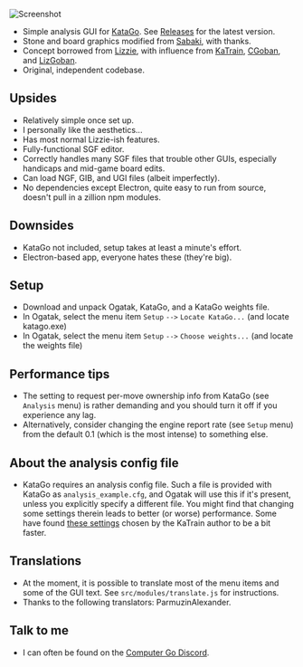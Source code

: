 ![Screenshot](https://user-images.githubusercontent.com/16438795/156058144-1bad6a82-3850-44fb-821f-34e56a1a1f21.png)

* Simple analysis GUI for [KataGo](https://github.com/lightvector/KataGo). See [Releases](https://github.com/rooklift/ogatak/releases) for the latest version.
* Stone and board graphics modified from [Sabaki](https://github.com/SabakiHQ/Sabaki), with thanks.
* Concept borrowed from [Lizzie](https://github.com/featurecat/lizzie), with influence from [KaTrain](https://github.com/sanderland/katrain), [CGoban](https://www.gokgs.com/download.jsp), and [LizGoban](https://github.com/kaorahi/lizgoban).
* Original, independent codebase.

## Upsides

* Relatively simple once set up.
* I personally like the aesthetics...
* Has most normal Lizzie-ish features.
* Fully-functional SGF editor.
* Correctly handles many SGF files that trouble other GUIs, especially handicaps and mid-game board edits.
* Can load NGF, GIB, and UGI files (albeit imperfectly).
* No dependencies except Electron, quite easy to run from source, doesn't pull in a zillion npm modules.

## Downsides

* KataGo not included, setup takes at least a minute's effort.
* Electron-based app, everyone hates these (they're big).

## Setup

* Download and unpack Ogatak, KataGo, and a KataGo weights file.
* In Ogatak, select the menu item `Setup` `-->` `Locate KataGo...` (and locate katago.exe)
* In Ogatak, select the menu item `Setup` `-->` `Choose weights...` (and locate the weights file) 

## Performance tips

* The setting to request per-move ownership info from KataGo (see `Analysis` menu) is rather demanding and you should turn it off if you experience any lag.
* Alternatively, consider changing the engine report rate (see `Setup` menu) from the default 0.1 (which is the most intense) to something else.

## About the analysis config file

* KataGo requires an analysis config file. Such a file is provided with KataGo as `analysis_example.cfg`, and Ogatak will use this if it's present, unless you explicitly specify a different file. You might find that changing some settings therein leads to better (or worse) performance. Some have found [these settings](https://github.com/sanderland/katrain/blob/master/katrain/KataGo/analysis_config.cfg) chosen by the KaTrain author to be a bit faster.

## Translations

* At the moment, it is possible to translate most of the menu items and some of the GUI text. See `src/modules/translate.js` for instructions.
* Thanks to the following translators: ParmuzinAlexander.

## Talk to me

* I can often be found on the [Computer Go Discord](https://discord.com/invite/5vacH5F).
